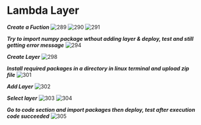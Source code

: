 # Lambda Layer

***Create a Fuction***
![289](https://github.com/user-attachments/assets/e865fee9-bf04-4997-a1ff-01b0cd7c2b21)
![290](https://github.com/user-attachments/assets/0e686ae2-7692-42b9-abb3-13a0a9d62192)
![291](https://github.com/user-attachments/assets/9d83c564-e800-4a22-9801-506b71fb9944)

***Try to import numpy package wthout adding layer & deploy, test and still getting error message***
![294](https://github.com/user-attachments/assets/dd0fd283-92fb-483f-b409-69ebb56b0304)

***Create Layer***
![298](https://github.com/user-attachments/assets/e1292dea-1e44-4c1a-aefe-a9a994b2726b)

***Install required packages in a directory in linux terminal and upload zip file***
![301](https://github.com/user-attachments/assets/0bda72e0-fac0-43a1-8219-7439ef209313)

***Add Layer***
![302](https://github.com/user-attachments/assets/78f4488e-e08a-4ae3-92d3-66e682410a2d)

***Select layer***
![303](https://github.com/user-attachments/assets/4d290e1c-dd26-42de-a60e-536eb33020a7)
![304](https://github.com/user-attachments/assets/9837dd7f-d56d-444e-8a98-310fbdb6544e)

***Go to code section and import packages then deploy, test after execution code succeeded*** 
![305](https://github.com/user-attachments/assets/75eb4dbf-1116-44ca-b28a-641539961592)
